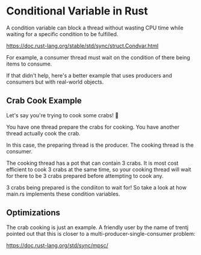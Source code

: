 # Conditional Variable in Rust
A condition variable can block a thread without wasting CPU time while waiting for a specific condition to be fulfilled.  

https://doc.rust-lang.org/stable/std/sync/struct.Condvar.html

For example, a consumer thread must wait on the condition of there being items to consume.  

If that didn't help, here's a better example that uses producers and consumers but with real-world objects.  

## Crab Cook Example
Let's say you're trying to cook some crabs! 🦀  

You have one thread prepare the crabs for cooking. You have another thread actually cook the crab.  

In this case, the preparing thread is the producer. The cooking thread is the consumer.  

The cooking thread has a pot that can contain 3 crabs. It is most cost efficient to cook 3 crabs at the same time, so your cooking thread will wait for there to be 3 crabs prepared before attempting to cook any.  

3 crabs being prepared is the condiiton to wait for! So take a look at how main.rs implements these condition variables.  

## Optimizations
The crab cooking is just an example. A friendly user by the name of trentj pointed out that this is closer to a multi-producer-single-consumer problem: 

https://doc.rust-lang.org/std/sync/mpsc/
